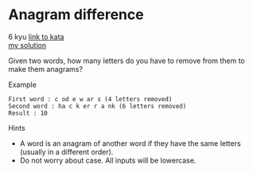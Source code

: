 # Anagram difference
6 kyu
[link to kata](https://www.codewars.com/kata/5b1b27c8f60e99a467000041/train/javascript)
<br>
[my solution](./kata.js)

Given two words, how many letters do you have to remove from them to make them anagrams?

Example
```
First word : c od e w ar s (4 letters removed)
Second word : ha c k er r a nk (6 letters removed)
Result : 10
```
Hints

- A word is an anagram of another word if they have the same letters (usually in a different order).
- Do not worry about case. All inputs will be lowercase.